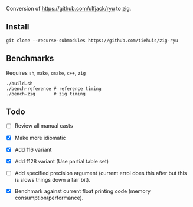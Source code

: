 Conversion of https://github.com/ulfjack/ryu to [zig](https://ziglang.org/).

## Install

```
git clone --recurse-submodules https://github.com/tiehuis/zig-ryu
```

## Benchmarks

Requires `sh`, `make`, `cmake`, `c++`, `zig`

```
./build.sh
./bench-reference # reference timing
./bench-zig       # zig timing
```

## Todo

 - [ ] Review all manual casts
 - [x] Make more idiomatic
 - [x] Add f16 variant
 - [x] Add f128 variant (Use partial table set)
 - [ ] Add specified precision argument (current errol does this after but this is
   slows things down a fair bit).
 - [x] Benchmark against current float printing code (memory
   consumption/performance).

